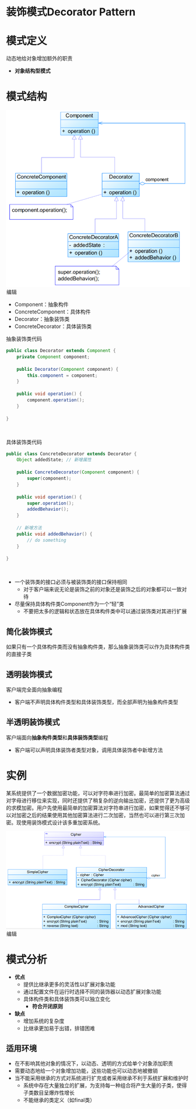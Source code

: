 # 装饰模式Decorator Pattern

# 模式定义

动态地给对象增加额外的职责

- **对象结构型模式**

# 模式结构

![img](assets/b75bd56088154f22b68b731a39fff38e.png)![点击并拖拽以移动](data:image/gif;base64,R0lGODlhAQABAPABAP///wAAACH5BAEKAAAALAAAAAABAAEAAAICRAEAOw==)编辑

- Component：抽象构件
- ConcreteComponent：具体构件
- Decorator：抽象装饰类
- ConcreteDecorator：具体装饰类

抽象装饰类代码

```java
public class Decorator extends Component {
    private Component component;
    
    public Decorator(Component component) {
        this.component = component;
    }

    public void operation() {
        component.operation();
    }

}
```

![点击并拖拽以移动](data:image/gif;base64,R0lGODlhAQABAPABAP///wAAACH5BAEKAAAALAAAAAABAAEAAAICRAEAOw==)

具体装饰类代码

```java
public class ConcreteDecorator extends Decorator {
    Object addedState; // 新增属性

    public ConcreteDecorator(Component component) {
        super(component);
    }

    public void operation() {
        super.operation();
        addedBehavior();
    }

    // 新增方法
    public void addedBehavior() {
        // do something
    }

}
```

![点击并拖拽以移动](data:image/gif;base64,R0lGODlhAQABAPABAP///wAAACH5BAEKAAAALAAAAAABAAEAAAICRAEAOw==)

- 一个装饰类的接口必须与被装饰类的接口保持相同 
  - 对于客户端来说无论是装饰之前的对象还是装饰之后的对象都可以一致对待
- 尽量保持具体构件类Component作为一个“轻”类 
  - 不要把太多的逻辑和状态放在具体构件类中可以通过装饰类对其进行扩展

## 简化装饰模式

如果只有一个具体构件类而没有抽象构件类，那么抽象装饰类可以作为具体构件类的直接子类

## 透明装饰模式

客户端完全面向抽象编程

- 客户端不声明具体构件类型和具体装饰类型，而全部声明为抽象构件类型

## 半透明装饰模式

客户端面向**抽象构件类型**和**具体装饰类型**编程

- 客户端可以声明具体装饰者类型对象，调用具体装饰者中新增方法

# 实例

某系统提供了一个数据加密功能，可以对字符串进行加密。最简单的加密算法通过对字母进行移位来实现，同时还提供了稍复杂的逆向输出加密，还提供了更为高级的求模加密。用户先使用最简单的加密算法对字符串进行加密，如果觉得还不够可以对加密之后的结果使用其他加密算法进行二次加密，当然也可以进行第三次加密。现使用装饰模式设计该多重加密系统。

![img](assets/d2c88478ffe04fa0a5492942dc5d88e2.png)![点击并拖拽以移动](data:image/gif;base64,R0lGODlhAQABAPABAP///wAAACH5BAEKAAAALAAAAAABAAEAAAICRAEAOw==)编辑

# 模式分析

- **优点**
  - 提供比继承更多的灵活性以扩展对象功能
  - 通过配置文件在运行时选择不同的装饰器以动态扩展对象功能
  - 具体构件类和具体装饰类可以独立变化 	
    - **符合开闭原则**
- **缺点**
  - 增加系统的复杂度
  - 比继承更加易于出错，排错困难

## 适用环境

- 在不影响其他对象的情况下，以动态、透明的方式给单个对象添加职责
- 需要动态地给一个对象增加功能，这些功能也可以动态地被撤销
- 当不能采用继承的方式对系统进行扩充或者采用继承不利于系统扩展和维护时 
  - 系统中存在大量独立的扩展，为支持每一种组合将产生大量的子类，使得子类数目呈爆炸性增长
  - 不能继承的类定义（如final类）